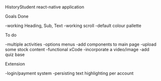HistoryStudent react-native application


Goals Done

-working Heading, Sub, Text
-working scroll
-default colour pallette

To do

-multiple activities
-options menus
-add components to main page
-upload some stock content
-functional xCode
-incorporate a video/image
-add quiz base

Extension

-login/payment system
-persisting text highlighting per account